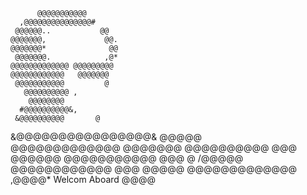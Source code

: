           @@@@@@@@@@@          
      ,@@@@@@@@@@@@@@@#       
     @@@@@@..           @@    
    @@@@@@@,             @@.  
    @@@@@@@*              @@  
     @@@@@@@.            ,@*  
    @@@@@@@@@@@@@ @@@@@@@@@   
    @@@@@@@@@@@@   @@@@@@@    
     @@@@@@@@@@@         @    
       @@@@@@@@@@ ,           
        @@@@@@@@              
      #@@@@@@@@@@&,           
     &@@@@@@@@@@       @      
 &@@@@@@@@@@@@@@@@&    @@@@@  
 @@@@@@@@@@@@@         @@@@@@@
 @@@@@@@@@@      @@@    @@@@@@
 @@@@@@@@@@@    @@@ @   /@@@@@
 @@@@@@@@@@@@    @@@     @@@@@
 @@@@@@@@@@@@@  ,@@@@* Welcom Aboard   @@@@
